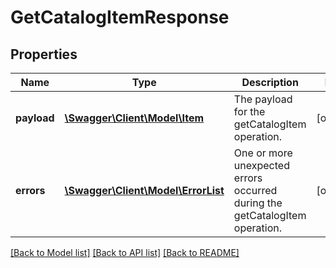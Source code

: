 # GetCatalogItemResponse

## Properties
Name | Type | Description | Notes
------------ | ------------- | ------------- | -------------
**payload** | [**\Swagger\Client\Model\Item**](Item.md) | The payload for the getCatalogItem operation. | [optional] 
**errors** | [**\Swagger\Client\Model\ErrorList**](ErrorList.md) | One or more unexpected errors occurred during the getCatalogItem operation. | [optional] 

[[Back to Model list]](../README.md#documentation-for-models) [[Back to API list]](../README.md#documentation-for-api-endpoints) [[Back to README]](../README.md)


